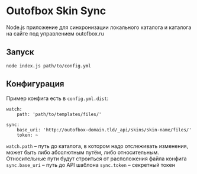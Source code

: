# Outofbox Skin Sync #

Node.js приложение для синхронизации локального каталога и каталога на сайте под управлением outofbox.ru

## Запуск ##

```
node index.js path/to/config.yml
```

## Конфигурация ##

Пример конфига есть в `config.yml.dist`:

```
watch:
    path: 'path/to/templates/files/'

sync:
    base_uri: 'http://outofbox-domain.tld/_api/skins/skin-name/files/'
    token: ~
```

`watch.path` – путь до каталога, в котором надо отслеживать изменения, может быть либо абсолютным путём, либо относительным. Относительные пути будут строиться от расположения файла конфига
`sync.base_uri` – путь до API шаблона
`sync.token` – секретный токен